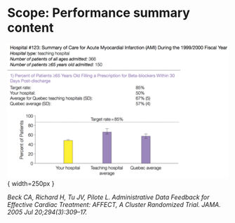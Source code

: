 # Scope: Performance summary content
![](assets/performance-summary-content.png){ width=250px }

<cite> Beck CA, Richard H, Tu JV, Pilote L. Administrative Data Feedback for Effective Cardiac Treatment: AFFECT, A Cluster Randomized Trial. JAMA. 2005 Jul 20;294(3):309–17.
</cite>
